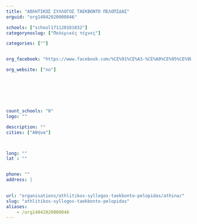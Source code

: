 ```yaml
---
title: "ΑΘΛΗΤΙΚΟΣ ΣΥΛΛΟΓΟΣ ΤΑΕΚΒΟΝΤΟ ΠΕΛΟΠΙΔΑΣ"
orguid: "org14042020000846"

schools: ["school171120181032"]
categorynoslug: ["Πολεμικές τέχνες"]

categories: [""]


org_facebook: "https://www.facebook.com/%CE%91%CE%A3-%CE%A0%CE%95%CE%9B%CE%9F%CE%A0%CE%99%CE%94%CE%91%CE%A3-239217909591191/"

org_website: ["no"]







count_schools: "0"
logo: ""

description: ""
cities: ["Αθήνα"]



long: ""
lat : ""


phone: ""
address: |
    

url: "organisations/athlitikos-syllogos-taekbonto-pelopidas/athina/"
slug: "athlitikos-syllogos-taekbonto-pelopidas"
aliases:
    - /org14042020000846
---
```



